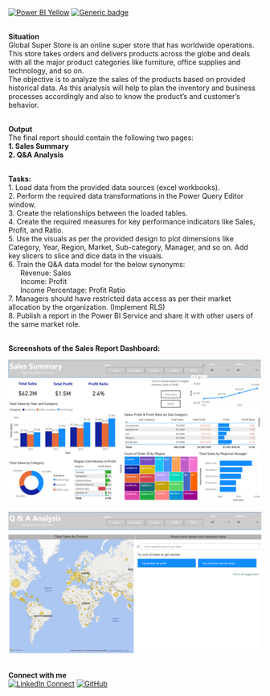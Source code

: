 [![Power BI Yellow](https://img.shields.io/badge/Made%20with-Power%20BI-F2C80F?style=flat&logo=powerbi&logoColor=white&labelColor=374649)](https://www.microsoft.com/en-us/power-platform/products/power-bi)
[![Generic badge](https://img.shields.io/badge/STATUS-COMPLETED-green.svg)](https://shields.io/)


<br><b>Situation</b>
<br>Global Super Store is an online super store that has worldwide operations. This store takes orders and delivers products across the globe and deals with all the major product categories like furniture, office supplies and technology, and so on.
<br>The objective is to analyze the sales of the products based on provided historical data. As this analysis will help to plan the inventory and business processes accordingly and also to know the product’s and customer’s behavior. 

<br><b>Output</b>
<br>The final report should contain the following two pages: 
<br><b>1. Sales Summary</b>
<br><b>2. Q&A Analysis</b>

<br><b>Tasks:</b>
<br>1. Load data from the provided data sources (excel workbooks).
<br>2. Perform the required data transformations in the Power Query Editor window.
<br>3. Create the relationships between the loaded tables.
<br>4. Create the required measures for key performance indicators like Sales, Profit, and Ratio.
<br>5. Use the visuals as per the provided design to plot dimensions like Category, Year, Region, Market, Sub-category, Manager, and so on. Add key slicers to slice and dice data in the visuals.
<br>6. Train the Q&A data model for the below synonyms: 
<br>&nbsp;&nbsp;&nbsp;&nbsp;&nbsp; Revenue: Sales 
<br>&nbsp;&nbsp;&nbsp;&nbsp;&nbsp; Income: Profit
<br>&nbsp;&nbsp;&nbsp;&nbsp;&nbsp; Income Percentage: Profit Ratio
<br>7. Managers should have restricted data access as per their market allocation by the organization. (Implement RLS)
<br>8. Publish a report in the Power BI Service and share it with other users of the same market role.

<br><b>Screenshots of the Sales Report Dashboard:</b>

<img src="PowerBI/Sales Summary.png" alt="Screenshot of dashboard"> 
<br>
<br>
<img src="PowerBI/Q&A Analysis.png" alt="Screenshot of dashboard"> 

<br><b>Connect with me</b>
<br>[![LinkedIn Connect](https://img.shields.io/badge/LinkedIn-Connect-blue)](https://www.linkedin.com/in/hongliang-tea/) 
[![GitHub](https://img.shields.io/badge/GitHub-Connect-black)](https://github.com/eazy5061)
